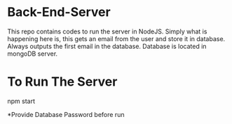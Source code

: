 # Back-End-Server

This repo contains codes to run the server in NodeJS.
Simply what is happening here is, this gets an email from the user and store it in database.
Always outputs the first email in the database.
Database is located in mongoDB server. 

# To Run The Server
npm start

*Provide Database Password before run
